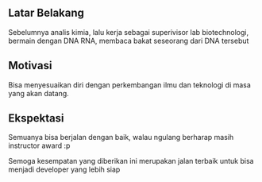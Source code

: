 [//]: # (Ceritakan sedikit tentang latar belakangmu seperti pendidikan terakhir atau pekerjaan sebelumnya)
## Latar Belakang
Sebelumnya analis kimia, lalu kerja sebagai superivisor lab biotechnologi, bermain dengan DNA RNA, membaca bakat seseorang dari DNA tersebut

[//]: # (Motivasi apa yang mendorongmu untuk ikut program coding bootcamp di Hacktiv8?)
## Motivasi
Bisa menyesuaikan diri dengan perkembangan ilmu dan teknologi di masa yang akan datang.

[//]: # (Beri tahu kami, apa yang ingin kamu dapatkan di Hacktiv8 dan apa yang ingin kamu capai setelah lulus dari sini?)
## Ekspektasi
Semuanya bisa berjalan dengan baik, walau ngulang berharap masih instructor award :p

[//]: # (Apakah ada hal lain yang ingin disampaikan? Bila ada, kamu bebas untuk menuliskannya)
Semoga kesempatan yang diberikan ini merupakan jalan terbaik untuk bisa menjadi developer yang lebih siap
